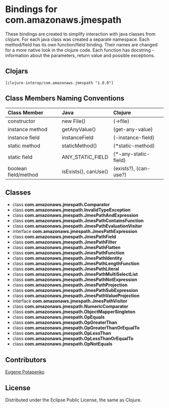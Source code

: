 # Bindings for com.amazonaws.jmespath

These bindings are created to simplify interaction with java classes from clojure.
For each java class was created a separate namespace.
Each method/field has its own function/field binding.
Their names are changed for a more native look in the clojure code. Each function has docstring - information about the parameters, return value and possible exceptions.

## Clojars

```
[clojure-interop/com.amazonaws.jmespath "1.0.0"]
```

## Class Members Naming Conventions

| Class Member | Java | Clojure |
|:--|:--|:--|
| constructor | new File() | (->file) |
| instance method | getAnyValue() | (get-any-value) |
| instance field | instanceField | (-instance-field) |
| static method | staticMethod() | (*static-method) |
| static field | ANY_STATIC_FIELD | (*-any-static-field) |
| boolean field/method | isExists(), canUse() | (exists?), (can-use?) |

## Classes

- class **com.amazonaws.jmespath.Comparator**
- class **com.amazonaws.jmespath.InvalidTypeException**
- class **com.amazonaws.jmespath.JmesPathAndExpression**
- class **com.amazonaws.jmespath.JmesPathContainsFunction**
- class **com.amazonaws.jmespath.JmesPathEvaluationVisitor**
- interface **com.amazonaws.jmespath.JmesPathExpression**
- class **com.amazonaws.jmespath.JmesPathField**
- class **com.amazonaws.jmespath.JmesPathFilter**
- class **com.amazonaws.jmespath.JmesPathFlatten**
- class **com.amazonaws.jmespath.JmesPathFunction**
- class **com.amazonaws.jmespath.JmesPathIdentity**
- class **com.amazonaws.jmespath.JmesPathLengthFunction**
- class **com.amazonaws.jmespath.JmesPathLiteral**
- class **com.amazonaws.jmespath.JmesPathMultiSelectList**
- class **com.amazonaws.jmespath.JmesPathNotExpression**
- class **com.amazonaws.jmespath.JmesPathProjection**
- class **com.amazonaws.jmespath.JmesPathSubExpression**
- class **com.amazonaws.jmespath.JmesPathValueProjection**
- interface **com.amazonaws.jmespath.JmesPathVisitor**
- class **com.amazonaws.jmespath.NumericComparator**
- class **com.amazonaws.jmespath.ObjectMapperSingleton**
- class **com.amazonaws.jmespath.OpEquals**
- class **com.amazonaws.jmespath.OpGreaterThan**
- class **com.amazonaws.jmespath.OpGreaterThanOrEqualTo**
- class **com.amazonaws.jmespath.OpLessThan**
- class **com.amazonaws.jmespath.OpLessThanOrEqualTo**
- class **com.amazonaws.jmespath.OpNotEquals**

## Contributors

[Eugene Potapenko](https://github.com/potapenko/)

## License

Distributed under the Eclipse Public License, the same as Clojure.
